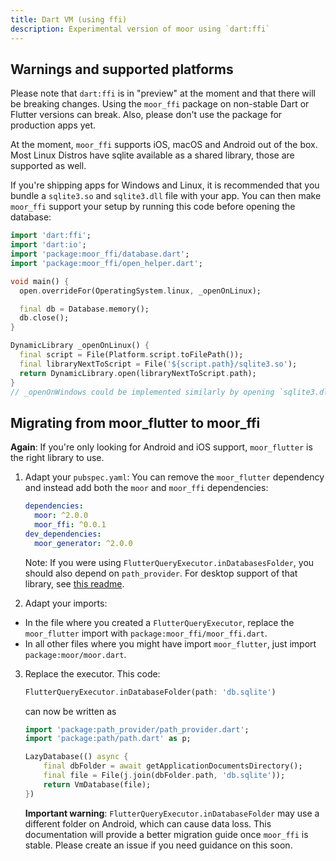 ```yaml
---
title: Dart VM (using ffi)
description: Experimental version of moor using `dart:ffi`
---
```


## Warnings and supported platforms

Please note that `dart:ffi` is in "preview" at the moment and that there will be breaking
changes. Using the `moor_ffi` package on non-stable Dart or Flutter versions can break.
Also, please don't use the package for production apps yet.

At the moment, `moor_ffi` supports iOS, macOS and Android out of the box. Most Linux
Distros have sqlite available as a shared library, those are supported as well. 

If you're shipping apps for Windows and Linux, it is recommended that you bundle a
`sqlite3.so` and `sqlite3.dll` file with your app. You can then make `moor_ffi`
support your setup by running this code before opening the database:

```dart
import 'dart:ffi';
import 'dart:io';
import 'package:moor_ffi/database.dart';
import 'package:moor_ffi/open_helper.dart';

void main() {
  open.overrideFor(OperatingSystem.linux, _openOnLinux);

  final db = Database.memory();
  db.close();
}

DynamicLibrary _openOnLinux() {
  final script = File(Platform.script.toFilePath());
  final libraryNextToScript = File('${script.path}/sqlite3.so');
  return DynamicLibrary.open(libraryNextToScript.path);
}
// _openOnWindows could be implemented similarly by opening `sqlite3.dll`

```

## Migrating from moor_flutter to moor_ffi

__Again__: If you're only looking for Android and iOS support, `moor_flutter` is the
right library to use. 

1. Adapt your `pubspec.yaml`: You can remove the `moor_flutter` dependency and instead
   add both the `moor` and `moor_ffi` dependencies:
   
   ```yaml
   dependencies:
     moor: ^2.0.0
     moor_ffi: ^0.0.1
   dev_dependencies:
     moor_generator: ^2.0.0
   ```
   
   Note: If you were using `FlutterQueryExecutor.inDatabasesFolder`, you should also depend
   on `path_provider`. For desktop support of that library, see [this readme](https://github.com/google/flutter-desktop-embedding/tree/master/plugins/flutter_plugins).
   
2. Adapt your imports:

  - In the file where you created a `FlutterQueryExecutor`, replace the `moor_flutter` import
    with `package:moor_ffi/moor_ffi.dart`.
  - In all other files where you might have import `moor_flutter`, just import `package:moor/moor.dart`.
  
3. Replace the executor. This code:

   ```dart
   FlutterQueryExecutor.inDatabaseFolder(path: 'db.sqlite')
   ```
   
   can now be written as
   
   ```dart
   import 'package:path_provider/path_provider.dart';
   import 'package:path/path.dart' as p;

   LazyDatabase(() async {
       final dbFolder = await getApplicationDocumentsDirectory();
       final file = File(j.join(dbFolder.path, 'db.sqlite'));
       return VmDatabase(file);
   })
   ```
   
   __Important warning__: `FlutterQueryExecutor.inDatabaseFolder` may use a different folder on Android, which
   can cause data loss. This documentation will provide a better migration guide once `moor_ffi` is stable.
   Please create an issue if you need guidance on this soon.
